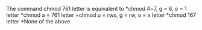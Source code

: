 The command chmod 761 letter is equivalent to
*chmod 4=7, g = 6, o = 1 letter
*chmod a = 761 letter
+chmod u = rwx, g = rw, o = x letter
*chmod 167 letter
*None of the above